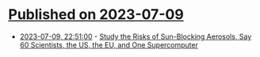 # [Published on 2023-07-09](index.md)

* [2023-07-09, 22:51:00](https://news.slashdot.org/story/23/07/09/2248240/study-the-risks-of-sun-blocking-aerosols-say-60-scientists-the-us-the-eu-and-one-supercomputer?utm_source=rss1.0mainlinkanon&utm_medium=feed) - [Study the Risks of Sun-Blocking Aerosols, Say 60 Scientists, the US, the EU, and One Supercomputer](https://news.slashdot.org/story/23/07/09/2248240/study-the-risks-of-sun-blocking-aerosols-say-60-scientists-the-us-the-eu-and-one-supercomputer?utm_source=rss1.0mainlinkanon&utm_medium=feed)
